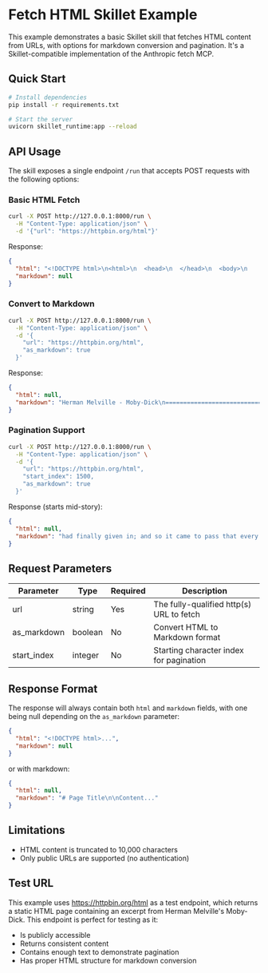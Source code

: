 # Fetch HTML Skillet Example

This example demonstrates a basic Skillet skill that fetches HTML content from URLs, with options for markdown conversion and pagination. It's a Skillet-compatible implementation of the Anthropic fetch MCP.

## Quick Start

```bash
# Install dependencies
pip install -r requirements.txt

# Start the server
uvicorn skillet_runtime:app --reload
```

## API Usage

The skill exposes a single endpoint `/run` that accepts POST requests with the following options:

### Basic HTML Fetch
```bash
curl -X POST http://127.0.0.1:8000/run \
  -H "Content-Type: application/json" \
  -d '{"url": "https://httpbin.org/html"}'
```

Response:
```json
{
  "html": "<!DOCTYPE html>\n<html>\n  <head>\n  </head>\n  <body>\n      <h1>Herman Melville - Moby-Dick</h1>\n\n      <div>\n        <p>\n          Availing himself of the mild, summer-cool weather...",
  "markdown": null
}
```

### Convert to Markdown
```bash
curl -X POST http://127.0.0.1:8000/run \
  -H "Content-Type: application/json" \
  -d '{
    "url": "https://httpbin.org/html",
    "as_markdown": true
  }'
```

Response:
```json
{
  "html": null,
  "markdown": "Herman Melville - Moby-Dick\n===========================\n\nAvailing himself of the mild, summer-cool weather..."
}
```

### Pagination Support
```bash
curl -X POST http://127.0.0.1:8000/run \
  -H "Content-Type: application/json" \
  -d '{
    "url": "https://httpbin.org/html",
    "start_index": 1500,
    "as_markdown": true
  }'
```

Response (starts mid-story):
```json
{
  "html": null,
  "markdown": "had finally given in; and so it came to pass that every one now knew the shameful story of his wretched fate..."
}
```

## Request Parameters

| Parameter | Type | Required | Description |
|-----------|------|----------|-------------|
| url | string | Yes | The fully-qualified http(s) URL to fetch |
| as_markdown | boolean | No | Convert HTML to Markdown format |
| start_index | integer | No | Starting character index for pagination |

## Response Format

The response will always contain both `html` and `markdown` fields, with one being null depending on the `as_markdown` parameter:

```json
{
  "html": "<!DOCTYPE html>...",
  "markdown": null
}
```

or with markdown:
```json
{
  "html": null,
  "markdown": "# Page Title\n\nContent..."
}
```

## Limitations

- HTML content is truncated to 10,000 characters
- Only public URLs are supported (no authentication)

## Test URL

This example uses https://httpbin.org/html as a test endpoint, which returns a static HTML page containing an excerpt from Herman Melville's Moby-Dick. This endpoint is perfect for testing as it:
- Is publicly accessible
- Returns consistent content
- Contains enough text to demonstrate pagination
- Has proper HTML structure for markdown conversion 